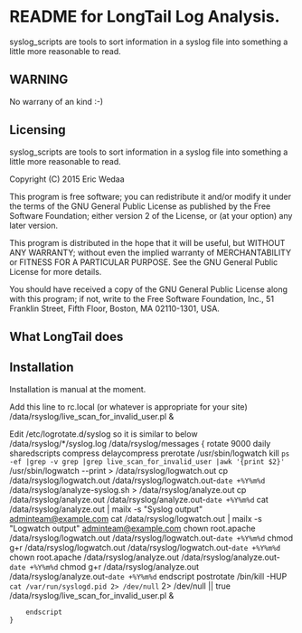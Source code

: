 README for LongTail Log Analysis.
==============

syslog_scripts are tools to sort information in a syslog file
into something a little more reasonable to read.

WARNING
--------------
No warrany of an kind :-)

Licensing
--------------
syslog_scripts are tools to sort information in a syslog file
into something a little more reasonable to read.

Copyright (C) 2015 Eric Wedaa

This program is free software; you can redistribute it and/or
modify it under the terms of the GNU General Public License
as published by the Free Software Foundation; either version 2
of the License, or (at your option) any later version.

This program is distributed in the hope that it will be useful,
but WITHOUT ANY WARRANTY; without even the implied warranty of
MERCHANTABILITY or FITNESS FOR A PARTICULAR PURPOSE.  See the
GNU General Public License for more details.

You should have received a copy of the GNU General Public License
along with this program; if not, write to the Free Software
Foundation, Inc., 51 Franklin Street, Fifth Floor, Boston, MA  02110-1301, USA.

What LongTail does
--------------

Installation
--------------

Installation is manual at the moment.

Add this line to rc.local (or whatever is appropriate for your site)
	/data/rsyslog/live_scan_for_invalid_user.pl  &

Edit /etc/logrotate.d/syslog so it is similar to below
	/data/rsyslog/*/syslog.log
	/data/rsyslog/messages
	{
	    rotate 9000
	    daily
	    sharedscripts
	    compress
	    delaycompress
	    prerotate
		/usr/sbin/logwatch
		kill `ps -ef |grep -v grep |grep live_scan_for_invalid_user |awk '{print $2}'`
		/usr/sbin/logwatch --print > /data/rsyslog/logwatch.out
		cp /data/rsyslog/logwatch.out /data/rsyslog/logwatch.out-`date +%Y%m%d`
	        /data/rsyslog/analyze-syslog.sh > /data/rsyslog/analyze.out
		cp /data/rsyslog/analyze.out /data/rsyslog/analyze.out-`date +%Y%m%d`
		cat /data/rsyslog/analyze.out | mailx -s "Syslog output" adminteam@example.com
		cat /data/rsyslog/logwatch.out | mailx -s "Logwatch output" adminteam@example.com
		chown root.apache /data/rsyslog/logwatch.out /data/rsyslog/logwatch.out-`date +%Y%m%d`
		chmod g+r /data/rsyslog/logwatch.out /data/rsyslog/logwatch.out-`date +%Y%m%d`
		chown root.apache /data/rsyslog/analyze.out /data/rsyslog/analyze.out-`date +%Y%m%d`
		chmod g+r  /data/rsyslog/analyze.out /data/rsyslog/analyze.out-`date +%Y%m%d`
	    endscript
	    postrotate
		/bin/kill -HUP `cat /var/run/syslogd.pid 2> /dev/null` 2> /dev/null || true
		/data/rsyslog/live_scan_for_invalid_user.pl  &
	
	    endscript
	}
	
